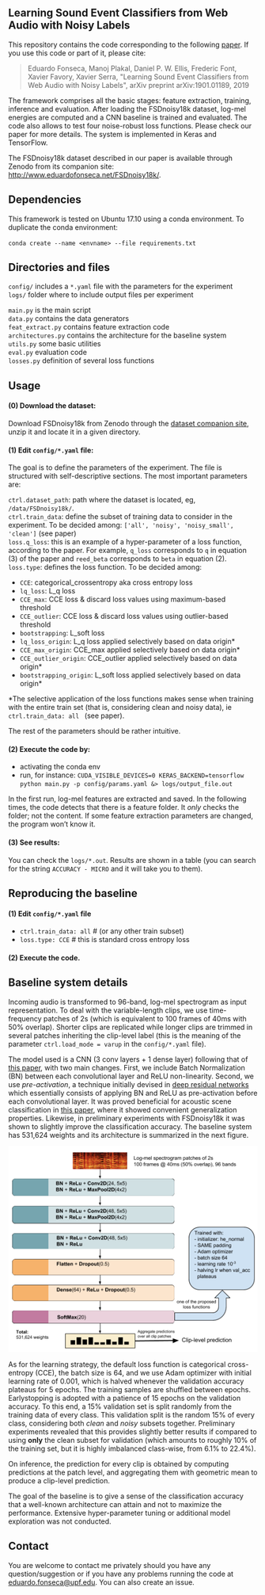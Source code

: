
## Learning Sound Event Classifiers from Web Audio with Noisy Labels

This repository contains the code corresponding to the following <a href="https://arxiv.org/abs/1901.01189" target="_blank">paper</a>. If you use this code or part of it, please cite:

>Eduardo Fonseca, Manoj Plakal, Daniel P. W. Ellis, Frederic Font, Xavier Favory, Xavier Serra, "Learning Sound Event Classifiers from Web Audio with Noisy Labels", arXiv preprint arXiv:1901.01189, 2019

The framework comprises all the basic stages: feature extraction, training, inference and evaluation. After loading the FSDnoisy18k dataset, log-mel energies are computed and a CNN baseline is trained and evaluated. The code also allows to test four noise-robust loss functions. Please check our paper for more details. The system is implemented in Keras and TensorFlow.

The FSDnoisy18k dataset described in our paper is available through Zenodo from its companion site: <a href="http://www.eduardofonseca.net/FSDnoisy18k/" target="_blank">http://www.eduardofonseca.net/FSDnoisy18k/</a>. 

## Dependencies
This framework is tested on Ubuntu 17.10 using a conda environment. To duplicate the conda environment:

`conda create --name <envname> --file requirements.txt`


## Directories and files

`config/` includes a `*.yaml` file with the parameters for the experiment  
`logs/` folder where to include output files per experiment  

`main.py` is the main script  
`data.py` contains the data generators  
`feat_extract.py` contains feature extraction code  
`architectures.py` contains the architecture for the baseline system  
`utils.py` some basic utilities  
`eval.py` evaluation code  
`losses.py` definition of several loss functions  



## Usage

#### (0) Download the dataset:

Download FSDnoisy18k from Zenodo through the <a href="http://www.eduardofonseca.net/FSDnoisy18k/" target="_blank">dataset companion site</a>, unzip it and locate it in a given directory.

#### (1) Edit `config/*.yaml` file:

The goal is to define the parameters of the experiment. The file is structured with self-descriptive sections. The most important parameters are: 

`ctrl.dataset_path`: path where the dataset is located, eg, `/data/FSDnoisy18k/`.   
`ctrl.train_data`: define the subset of training data to consider in the experiment. To be decided among: `['all', 'noisy', 'noisy_small', 'clean']` (see paper)   
`loss.q_loss`: this is an example of a hyper-parameter of a loss function, according to the paper. For example, `q_loss` corresponds to `q` in equation (3) of the paper and `reed_beta` corresponds to `beta` in equation (2).  
`loss.type`: defines the loss function. To be decided among:

  - `CCE`: categorical_crossentropy aka cross entropy loss
  - `lq_loss`: L_q loss
  - `CCE_max`: CCE loss & discard loss values using maximum-based threshold
  - `CCE_outlier`: CCE loss & discard loss values using outlier-based threshold
  - `bootstrapping`: L_soft loss
  - `lq_loss_origin`: L_q loss applied selectively based on data origin*
  - `CCE_max_origin`: CCE_max applied selectively based on data origin*
  - `CCE_outlier_origin`: CCE_outlier applied selectively based on data origin*
  - `bootstrapping_origin`: L_soft loss applied selectively based on data origin*

*The selective application of the loss functions makes sense when training with the entire train set (that is, considering clean and noisy data), ie `ctrl.train_data: all ` (see paper).

The rest of the parameters should be rather intuitive.


#### (2) Execute the code by:
- activating the conda env 
- run, for instance: `CUDA_VISIBLE_DEVICES=0 KERAS_BACKEND=tensorflow python main.py -p config/params.yaml &> logs/output_file.out`

In the first run, log-mel features are extracted and saved. In the following times, the code detects that there is a feature folder. It *only* checks the folder; not the content. If some feature extraction parameters are changed, the program won’t know it.

#### (3) See results:

You can check the `logs/*.out`. Results are shown in a table (you can search for the string `ACCURACY - MICRO` and it will take you to them).


## Reproducing the baseline

#### (1) Edit `config/*.yaml` file

  - `ctrl.train_data: all` # (or any other train subset)
  - `loss.type: CCE` # this is standard cross entropy loss
 
#### (2) Execute the code.

## Baseline system details

Incoming audio is transformed to 96-band, log-mel spectrogram as input representation.
To deal with the variable-length clips, we use time-frequency patches of 2s (which is equivalent to 100 frames of 40ms with 50% overlap). Shorter clips are replicated while longer clips are trimmed in several patches inheriting the clip-level label (this is the meaning of the parameter `ctrl.load_mode = varup` in the `config/*.yaml` file).


The model used is a CNN (3 conv layers + 1 dense layer) following that of <a href="https://arxiv.org/abs/1608.04363" target="_blank">this paper</a>, with two main changes. First, we include Batch Normalization (BN) between each convolutional layer and ReLU non-linearity. Second, we use *pre-activation*, a technique initially devised in <a href="https://arxiv.org/abs/1603.05027" target="_blank">deep residual networks</a> which essentially consists of applying BN and ReLU as pre-activation before each convolutional layer.
It was proved beneficial for acoustic scene classification in <a href="https://arxiv.org/abs/1806.07506" target="_blank">this paper</a>, where it showed convenient generalization properties. Likewise, in preliminary experiments with FSDnoisy18k it was shown to slightly improve the classification accuracy. The baseline system has 531,624 weights and its architecture is summarized in the next figure.

<p align="center">

<img src="/figs/baseline_system_archi_v0.png" alt="baseline" width="550"/>

</p>

As for the learning strategy, the default loss function is categorical cross-entropy (CCE), the batch size is 64, and we use Adam optimizer with initial learning rate of 0.001, which is halved whenever the validation accuracy plateaus for 5 epochs. The training samples are shuffled between epochs. Earlystopping is adopted with a patience of 15 epochs on the validation accuracy. To this end, a 15% validation set is split randomly from the training data of every class. This validation split is the random 15% of every class, considering both *clean* and *noisy* subsets together. Preliminary experiments revealed that this provides slightly better results if compared to using **only** the clean subset for validation (which amounts to roughly 10% of the training set, but it is highly imbalanced class-wise, from 6.1% to 22.4%). 

On inference, the prediction for every clip is obtained by computing predictions at the patch level, and aggregating them with geometric mean to produce a clip-level prediction.

The goal of the baseline is to give a sense of the classification accuracy that a well-known architecture can attain and not to maximize the performance. 
Extensive hyper-parameter tuning or additional model exploration was not conducted.

 
## Contact

You are welcome to contact me privately should you have any question/suggestion or if you have any problems running the code at eduardo.fonseca@upf.edu. You can also create an issue.


